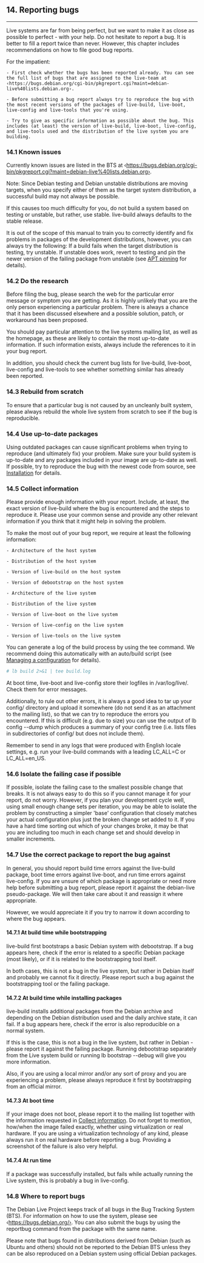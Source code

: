 
## 14. Reporting bugs
--------

Live systems are far from being perfect, but we want to make it as close as possible to perfect - with your help. Do not hesitate to report a bug. It is better to fill a report twice than never. However, this chapter includes recommendations on how to file good bug reports.

For the impatient:

    - First check whether the bugs has been reported already. You can see the full list of bugs that are assigned to the live-team at ‹https://bugs.debian.org/cgi-bin/pkgreport.cgi?maint=debian-live%40lists.debian.org›.

    - Before submitting a bug report always try to reproduce the bug with the most recent versions of the packages of live-build, live-boot, live-config and live-tools that you're using.

    - Try to give as specific information as possible about the bug. This includes (at least) the version of live-build, live-boot, live-config, and live-tools used and the distribution of the live system you are building.

### 14.1 Known issues

Currently known issues are listed in the BTS at ‹https://bugs.debian.org/cgi-bin/pkgreport.cgi?maint=debian-live%40lists.debian.org›.

Note: Since Debian testing and Debian unstable distributions are moving targets, when you specify either of them as the target system distribution, a successful build may not always be possible.

If this causes too much difficulty for you, do not build a system based on testing or unstable, but rather, use stable. live-build always defaults to the stable release.

It is out of the scope of this manual to train you to correctly identify and fix problems in packages of the development distributions, however, you can always try the following: If a build fails when the target distribution is testing, try unstable. If unstable does work, revert to testing and pin the newer version of the failing package from unstable (see [APT pinning](8.Customizing_package_installation.md#845-apt-pinning) for details).

### 14.2 Do the research

Before filing the bug, please search the web for the particular error message or symptom you are getting. As it is highly unlikely that you are the only person experiencing a particular problem. There is always a chance that it has been discussed elsewhere and a possible solution, patch, or workaround has been proposed.

You should pay particular attention to the live systems mailing list, as well as the homepage, as these are likely to contain the most up-to-date information. If such information exists, always include the references to it in your bug report.

In addition, you should check the current bug lists for live-build, live-boot, live-config and live-tools to see whether something similar has already been reported.

### 14.3 Rebuild from scratch

To ensure that a particular bug is not caused by an uncleanly built system, please always rebuild the whole live system from scratch to see if the bug is reproducible.

### 14.4 Use up-to-date packages

Using outdated packages can cause significant problems when trying to reproduce (and ultimately fix) your problem. Make sure your build system is up-to-date and any packages included in your image are up-to-date as well. If possible, try to reproduce the bug with the newest code from source, see [Installation](3.Installation.md) for details.

### 14.5 Collect information

Please provide enough information with your report. Include, at least, the exact version of live-build where the bug is encountered and the steps to reproduce it. Please use your common sense and provide any other relevant information if you think that it might help in solving the problem.

To make the most out of your bug report, we require at least the following information:

    - Architecture of the host system

    - Distribution of the host system

    - Version of live-build on the host system

    - Version of debootstrap on the host system

    - Architecture of the live system

    - Distribution of the live system

    - Version of live-boot on the live system

    - Version of live-config on the live system

    - Version of live-tools on the live system

You can generate a log of the build process by using the tee command. We recommend doing this automatically with an auto/build script (see [Managing a configuration](6.Managing_a_configuration.md) for details).

```bash
# lb build 2>&1 | tee build.log
```

At boot time, live-boot and live-config store their logfiles in /var/log/live/. Check them for error messages.

Additionally, to rule out other errors, it is always a good idea to tar up your config/ directory and upload it somewhere (do not send it as an attachment to the mailing list), so that we can try to reproduce the errors you encountered. If this is difficult (e.g. due to size) you can use the output of lb config --dump which produces a summary of your config tree (i.e. lists files in subdirectories of config/ but does not include them).

Remember to send in any logs that were produced with English locale settings, e.g. run your live-build commands with a leading LC_ALL=C or LC_ALL=en_US.

### 14.6 Isolate the failing case if possible

If possible, isolate the failing case to the smallest possible change that breaks. It is not always easy to do this so if you cannot manage it for your report, do not worry. However, if you plan your development cycle well, using small enough change sets per iteration, you may be able to isolate the problem by constructing a simpler 'base' configuration that closely matches your actual configuration plus just the broken change set added to it. If you have a hard time sorting out which of your changes broke, it may be that you are including too much in each change set and should develop in smaller increments.

### 14.7 Use the correct package to report the bug against

In general, you should report build time errors against the live-build package, boot time errors against live-boot, and run time errors against live-config. If you are unsure of which package is appropriate or need more help before submitting a bug report, please report it against the debian-live pseudo-package. We will then take care about it and reassign it where appropriate.

However, we would appreciate it if you try to narrow it down according to where the bug appears.

#### 14.7.1 At build time while bootstrapping

live-build first bootstraps a basic Debian system with debootstrap. If a bug appears here, check if the error is related to a specific Debian package (most likely), or if it is related to the bootstrapping tool itself.

In both cases, this is not a bug in the live system, but rather in Debian itself and probably we cannot fix it directly. Please report such a bug against the bootstrapping tool or the failing package.

#### 14.7.2 At build time while installing packages

live-build installs additional packages from the Debian archive and depending on the Debian distribution used and the daily archive state, it can fail. If a bug appears here, check if the error is also reproducible on a normal system.

If this is the case, this is not a bug in the live system, but rather in Debian - please report it against the failing package. Running debootstrap separately from the Live system build or running lb bootstrap --debug will give you more information.

Also, if you are using a local mirror and/or any sort of proxy and you are experiencing a problem, please always reproduce it first by bootstrapping from an official mirror.

#### 14.7.3 At boot time

If your image does not boot, please report it to the mailing list together with the information requested in [Collect information](#145-collect-information). Do not forget to mention, how/when the image failed exactly, whether using virtualization or real hardware. If you are using a virtualization technology of any kind, please always run it on real hardware before reporting a bug. Providing a screenshot of the failure is also very helpful.

#### 14.7.4 At run time

If a package was successfully installed, but fails while actually running the Live system, this is probably a bug in live-config.

### 14.8 Where to report bugs

The Debian Live Project keeps track of all bugs in the Bug Tracking System (BTS). For information on how to use the system, please see ‹https://bugs.debian.org/›. You can also submit the bugs by using the reportbug command from the package with the same name.

Please note that bugs found in distributions derived from Debian (such as Ubuntu and others) should not be reported to the Debian BTS unless they can be also reproduced on a Debian system using official Debian packages.

